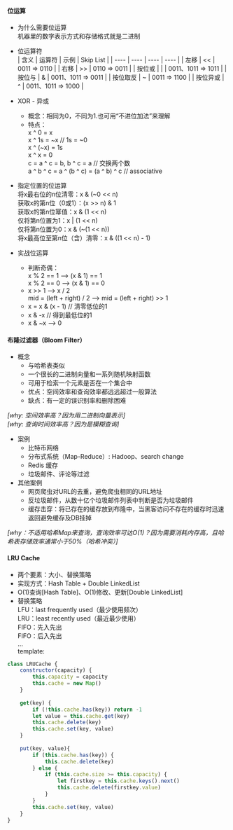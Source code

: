 #### 位运算
* 为什么需要位运算  
机器里的数字表示方式和存储格式就是二进制  

* 位运算符   
|  含义  | 运算符 | 示例 | Skip List |
|  ---- | ---- | ---- | ---- |
| 左移 | \<< | 0011 => 0110 |
| 右移 | \>> | 0110 => 0011 |
| 按位或 | | | 0011、1011 => 1011 |
| 按位与 | & | 0011、1011 => 0011 |
| 按位取反 | ~ | 0011 => 1100 |
| 按位异或 | ^ | 0011、1011 => 1000 |
 
* XOR - 异或  
    * 概念：相同为0，不同为1.也可用“不进位加法”来理解  
    * 特点：   
        x ^ 0 = x   
        x ^ 1s = ~x // 1s = ~0  
        x ^ (~x) = 1s  
        x ^ x = 0  
        c = a ^ c = b, b ^ c = a // 交换两个数  
        a ^ b ^ c = a ^ (b ^ c) = (a ^ b) ^ c // associative  
* 指定位置的位运算  
    将x最右位的n位清零：x & (~0 \<< n)  
    获取x的第n位（0或1）：(x \>> n) & 1  
    获取x的第n位幂值：x & (1 \<< n)  
    仅将第n位置为1：x | (1 \<< n)  
    仅将第n位置为0：x & (~(1 \<< n))  
    将x最高位至第n位（含）清零：x & ((1 \<< n) - 1)  
* 实战位运算  
    * 判断奇偶：  
        x % 2 == 1 --> (x & 1) == 1  
        x % 2 == 0 --> (x & 1) == 0  
    * x >> 1 --> x / 2  
        mid = (left + right) / 2 --> mid = (left + right) >> 1  
    * x = x & (x - 1) // 清零低位的1  
    * x & -x // 得到最低位的1  
    * x & ~x --> 0  

#### 布隆过滤器（Bloom Filter）
* 概念  
    * 与哈希表类似  
    * 一个很长的二进制向量和一系列随机映射函数  
    * 可用于检索一个元素是否在一个集合中  
    * 优点：空间效率和查询效率都远远超过一般算法  
    * 缺点：有一定的误识别率和删除困难  

*[why: 空间效率高？因为用二进制向量表示]*  
*[why: 查询时间效率高？因为是模糊查询]*  

* 案例  
    * 比特币网络  
    * 分布式系统（Map-Reduce）: Hadoop、search change  
    * Redis 缓存  
    * 垃圾邮件、评论等过滤  
* 其他案例  
    * 网页爬虫对URL的去重，避免爬虫相同的URL地址  
    * 反垃圾邮件，从数十亿个垃圾邮件列表中判断是否为垃圾邮件  
    * 缓存击穿：将已存在的缓存放到布隆中，当黑客访问不存在的缓存时迅速返回避免缓存及DB挂掉  

*[why：不适用哈希Map来查询，查询效率可达O(1)？因为需要消耗内存高，且哈希表存储效率通常小于50%（哈希冲突）]*

#### LRU Cache
* 两个要素：大小、替换策略  
* 实现方式：Hash Table + Double LinkedList  
* O(1)查询[Hash Table]、O(1)修改、更新[Double LinkedList]  
* 替换策略  
    LFU：last frequently used（最少使用频次）  
    LRU：least recently used（最近最少使用）  
    FIFO：先入先出  
    FIFO：后入先出  
    ...  
template:
``` javascript
class LRUCache {
    constructor(capacity) {
        this.capacity = capacity
        this.cache = new Map()
    }
    
    get(key) {
        if (!this.cache.has(key)) return -1
        let value = this.cache.get(key)
        this.cache.delete(key)
        this.cache.set(key, value)
    }
    
    put(key, value){
        if (this.cache.has(key)) {
            this.cache.delete(key)
        } else {
            if (this.cache.size >= this.capacity) {
                let firstkey = this.cache.keys().next()
                this.cache.delete(firstkey.value)
            }
        }
        this.cache.set(key, value)
    }
}
```
